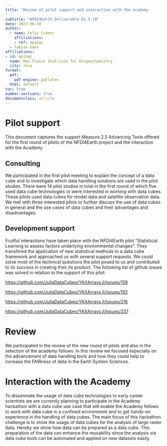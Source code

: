 ```yaml
---
title: "Review of pilot support and interaction with the academy
"
subtitle: "NFDI4Earth Deliverable D2.5.10"
date: 2023-06-30
author: 
  - name: Felix Cremer
    affiliations:
    - ref: mpibgc
  - Fabian Gans
affiliations:
- id: mpibgc
  name: Max-Planck Institute for Biogeochemistry
  city: Jena
format:
  pdf:
    pdf-engine: pdflatex
  html: default
toc: true
number-sections: true
documentclass: article
---
```


# Pilot support


This document captures the support Measure 2.5 Advancing Tools offered for the first round of pilots of the NFDI4Earth project and the interaction with the Academy.



## Consulting

We participated in the first pilot meeting to explain the concept of a data cube and to investigate which data handling solutions are used in the pilot studies. 
There were 14 pilot studies in total in the first round of which five used data cube technologies or were interested in working with data cubes. 
These pilots used data cubes for model data and satellite observation data.
We met with three interested pilots to further discuss the use of data cubes in general and the use cases of data cubes and their advantages and disadvantages. 


## Development support

Fruitful interactions have taken place with the NFDI4Earth pilot "Statistical Learning to assess factors underlying environmental changes". 
They transfered the application of new statistical methods to a data cube framework and approached us with several
support requests. We could solve most of the technical questions the pilot posed to us and contributed to its success
in creating their its product. The following list of github issues was solved in relation to the support of this pilot:

https://github.com/JuliaDataCubes/YAXArrays.jl/issues/159

https://github.com/JuliaDataCubes/YAXArrays.jl/issues/192

https://github.com/JuliaDataCubes/YAXArrays.jl/issues/216

https://github.com/JuliaDataCubes/YAXArrays.jl/issues/237


# Review

We participated in the review of the new round of pilots and also in the selection of the academy fellows.
In this review we focused especially on the advancement of data handling tools and how they could help to increase the FAIRness of data in the Earth System Sciences.

# Interaction with the Academy

To dissiminate the usage of data cube technologies to early career scientists we are currently planning to participate in the Academy hackathon with a data cube use case that will enable the Academy fellows to work with data cube in a confined environment and to get hands-on experience in the handling of data cubes. 
The main focus of this hackathon challenge is to show the usage of data cubes for the analysis of large raster data. 
Hereby we show how data can be prepared as a data cube.
This preparation of the data can enhance the reusability since the analysis via data cube tools can be automated and applied on new datasets easily.